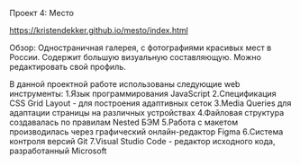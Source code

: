 Проект 4: Место

https://kristendekker.github.io/mesto/index.html

Обзор:
Одностраничная галерея, с фотографиями красивых мест в России. Содержит большую визуальную составляющую. Можно редактировать свой профиль.

В данной проектной работе использованы следующие web инструменты:
1.Язык программирования JavaScript
2.Спецификация CSS Grid Layout - для построения адаптивных сеток
3.Media Queries для адаптации страницы на различных устройствах
4.Файловая структура создавалась по правилам Nested БЭМ
5.Работа с макетом производилась через графический онлайн-редактор Figma
6.Система контроля версий Git
7.Visual Studio Code - редактор исходного кода, разработанный Microsoft